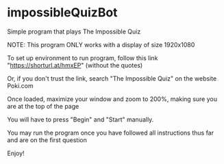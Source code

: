 # impossibleQuizBot

Simple program that plays The Impossible Quiz

NOTE: This program ONLY works with a display of size 1920x1080

To set up environment to run program, follow this link "https://shorturl.at/hmxEP" (without the quotes)

Or, if you don't trust the link, search "The Impossible Quiz" on the website Poki.com

Once loaded, maximize your window and zoom to 200%, making sure you are at the top of the page

You will have to press "Begin" and "Start" manually.

You may run the program once you have followed all instructions thus far and are on the first question

Enjoy!
